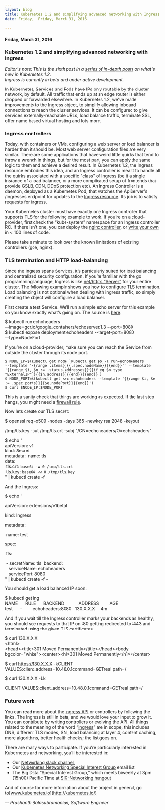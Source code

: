 ```yaml
---
layout: blog
title: Kubernetes 1.2 and simplifying advanced networking with Ingress
date: Friday,  Friday, March 31, 2016 
 
---
```

#### Friday, March 31, 2016 
### Kubernetes 1.2 and simplifying advanced networking with Ingress 
_Editor's note: This is the sixth post in a [series of in-depth posts](http://blog.kubernetes.io/2016/03/five-days-of-kubernetes-12.html) on what's new in Kubernetes 1.2.&nbsp;_  
_Ingress is currently in beta and under active development.&nbsp;_  
  
In Kubernetes, Services and Pods have IPs only routable by the cluster network, by default. All traffic that ends up at an edge router is either dropped or forwarded elsewhere. In Kubernetes 1.2, we’ve made improvements to the Ingress object, to simplify allowing inbound connections to reach the cluster services. It can be configured to give services externally-reachable URLs, load balance traffic, terminate SSL, offer name based virtual hosting and lots more.  
  

### Ingress controllers&nbsp;
Today, with containers or VMs, configuring a web server or load balancer is harder than it should be. Most web server configuration files are very similar. There are some applications that have weird little quirks that tend to throw a wrench in things, but for the most part, you can apply the same logic to them and achieve a desired result. In Kubernetes 1.2, the Ingress resource embodies this idea, and an Ingress controller is meant to handle all the quirks associated with a specific "class" of Ingress (be it a single instance of a load balancer, or a more complicated setup of frontends that provide GSLB, CDN, DDoS protection etc). An Ingress Controller is a daemon, deployed as a Kubernetes Pod, that watches the ApiServer's /ingresses endpoint for updates to the [Ingress resource](http://kubernetes.io/docs/user-guide/ingress/). Its job is to satisfy requests for ingress.  
  
Your Kubernetes cluster must have exactly one Ingress controller that supports TLS for the following example to work. If you’re on a cloud-provider, first check the “kube-system” namespace for an Ingress controller RC. If there isn’t one, you can deploy the [nginx controller](https://github.com/kubernetes/contrib/tree/master/ingress/controllers/nginx), or [write your own](https://github.com/kubernetes/contrib/tree/master/ingress/controllers#writing-an-ingress-controller) in \< 100 lines of code.  
  
Please take a minute to look over the known limitations of existing controllers (gce, nginx).  
  

### 

### TLS termination and HTTP load-balancing&nbsp;
Since the Ingress spans Services, it’s particularly suited for load balancing and centralized security configuration. If you’re familiar with the go programming language, Ingress is like [net/http’s “Server”](https://golang.org/pkg/net/http/#Server) for your entire cluster. The following example shows you how to configure TLS termination. Load balancing is not optional when dealing with ingress traffic, so simply creating the object will configure a load balancer.  
  
First create a test Service. We’ll run a simple echo server for this example so you know exactly what’s going on. The source is [here](https://github.com/kubernetes/contrib/tree/master/ingress/echoheaders).  
  
$ kubectl run echoheaders&nbsp;  
--image=gcr.io/google\_containers/echoserver:1.3 --port=8080  
$ kubectl expose deployment echoheaders --target-port=8080&nbsp;  
--type=NodePort  
  
If you’re on a cloud-provider, make sure you can reach the Service from outside the cluster through its node port.  

```
$ NODE_IP=$(kubectl get node `kubectl get po -l run=echoheaders 
--template '{{range .items}}{{.spec.nodeName}}{{end}}'` --template
'{{range $i, $n := .status.addresses}}{{if eq $n.type 
"ExternalIP"}}{{$n.address}}{{end}}{{end}}')
$ NODE_PORT=$(kubectl get svc echoheaders --template '{{range $i, $e 
:= .spec.ports}}{{$e.nodePort}}{{end}}')
$ curl $NODE_IP:$NODE_PORT
```
This is a sanity check that things are working as expected. If the last step hangs, you might need a [firewall rule](https://github.com/kubernetes/contrib/blob/master/ingress/controllers/gce/BETA_LIMITATIONS.md#creating-the-firewall-rule-for-glbc-health-checks).  
  
Now lets create our TLS secret:  
  
$ openssl req -x509 -nodes -days 365 -newkey rsa:2048 -keyout&nbsp;  

/tmp/tls.key -out /tmp/tls.crt -subj "/CN=echoheaders/O=echoheaders"

$ echo "  
apiVersion: v1  
kind: Secret  
metadata:
 &nbsp;name: tls  
data:  
 &nbsp;tls.crt: `base64 -w 0 /tmp/tls.crt`  
 &nbsp;tls.key: `base64 -w 0 /tmp/tls.key`  
" | kubectl create -f   
  
And the Ingress:  
  

$ echo "

apiVersion: extensions/v1beta1

kind: Ingress

metadata:

 &nbsp;name: test

spec:

 &nbsp;tls:

 &nbsp;- secretName: tls
 &nbsp;backend:  
 &nbsp;&nbsp;&nbsp;serviceName: echoheaders  
 &nbsp;&nbsp;&nbsp;servicePort: 8080  
" | kubectl create -f -  
  
You should get a load balanced IP soon:  
  
$ kubectl get ing   
NAME &nbsp;&nbsp;&nbsp;&nbsp;&nbsp;RULE &nbsp;&nbsp;&nbsp;&nbsp;&nbsp;BACKEND &nbsp;&nbsp;&nbsp;&nbsp;&nbsp;&nbsp;&nbsp;&nbsp;&nbsp;&nbsp;&nbsp;ADDRESS &nbsp;&nbsp;&nbsp;&nbsp;&nbsp;&nbsp;&nbsp;&nbsp;AGE  
test &nbsp;&nbsp;&nbsp;&nbsp;&nbsp;- &nbsp;&nbsp;&nbsp;&nbsp;&nbsp;&nbsp;&nbsp;&nbsp;echoheaders:8080 &nbsp;&nbsp;130.X.X.X &nbsp;&nbsp; &nbsp;4m  
  
And if you wait till the Ingress controller marks your backends as healthy, you should see requests to that IP on :80 getting redirected to :443 and terminated using the given TLS certificates.  
  
$ curl 130.X.X.X  
\<html\>  
\<head\>\<title\>301 Moved Permanently\</title\>\</head\>\<body bgcolor="white"\>\<center\>\<h1\>301 Moved Permanently\</h1\>\</center\>  
  
  

$ curl https://130.X.X.X -kCLIENT VALUES:client\_address=10.48.0.1command=GETreal path=/  
  

$ curl 130.X.X.X -Lk

CLIENT VALUES:client\_address=10.48.0.1command=GETreal path=/

### 

###   

### Future work&nbsp;
You can read more about the [Ingress API](http://kubernetes.io/docs/user-guide/ingress/) or controllers by following the links. The Ingress is still in beta, and we would love your input to grow it. You can contribute by writing controllers or evolving the API. All things related to the meaning of the word “[ingress](https://www.google.com/webhp?sourceid=chrome-instant&ion=1&espv=2&ie=UTF-8#q=ingress%20meaning)” are in scope, this includes DNS, different TLS modes, SNI, load balancing at layer 4, content caching, more algorithms, better health checks; the list goes on.  
  
There are many ways to participate. If you’re particularly interested in Kubernetes and networking, you’ll be interested in:  

- Our [Networking slack channel&nbsp;](https://kubernetes.slack.com/messages/sig-network/)
- Our [Kubernetes Networking Special Interest Group](https://groups.google.com/forum/#!forum/kubernetes-sig-network) email list&nbsp;
- The Big Data “Special Interest Group,” which meets biweekly at 3pm (15h00) Pacific Time at [SIG-Networking hangout](https://zoom.us/j/5806599998)&nbsp;
  
And of course for more information about the project in general, go to[www.kubernetes.io](http://kubernetes.io/)  
  
-- _Prashanth Balasubramanian, Software Engineer_